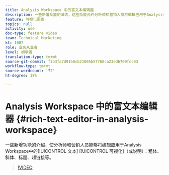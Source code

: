 ```yaml
---
title: Analysis Workspace 中的富文本编辑器
description: 一些新增功能的演练，这些功能允许分析师和营销人员将编辑应用于Analysis Workspace中的文本可视化（或描述） — 粗体、斜体、标题、超链接等。
feature: 可视化图表
topics: null
activity: use
doc-type: feature video
team: Technical Marketing
kt: 1907
role: 业务从业者
level: 初学者
translation-type: tm+mt
source-git-commit: f3b3fa7d91b0cb21005b57768ca23ed6700fcc03
workflow-type: tm+mt
source-wordcount: '72'
ht-degree: 18%

---
```



# Analysis Workspace 中的富文本编辑器 {#rich-text-editor-in-analysis-workspace}

一些新增功能的介绍，使分析师和营销人员能够将编辑应用于Analysis Workspace中的[!UICONTROL 文本] [!UICONTROL 可视化]（或说明）：粗体、斜体、标题、超链接等。

>[!VIDEO](https://video.tv.adobe.com/v/23726/?quality=12)
